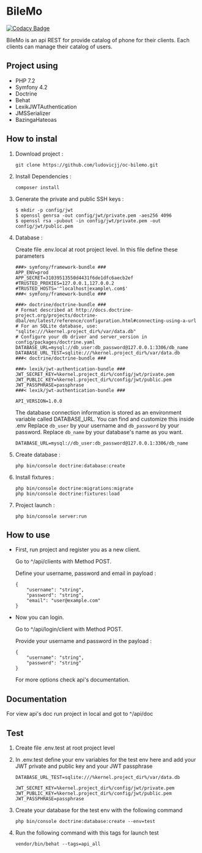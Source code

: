 # BileMo

[![Codacy Badge](https://api.codacy.com/project/badge/Grade/ad1770f19bae44ed848a1d74857c3712)](https://www.codacy.com/app/ludovicjj/oc-bilemo?utm_source=github.com&amp;utm_medium=referral&amp;utm_content=ludovicjj/oc-bilemo&amp;utm_campaign=Badge_Grade)
 
BileMo is an api REST for provide catalog of phone for their clients. Each clients can manage their catalog of users.

## Project using
*   PHP 7.2
*   Symfony 4.2
*   Doctrine
*   Behat
*   LexikJWTAuthentication
*   JMSSerializer
*   BazingaHateoas

## How to instal
1.  Download project :

        git clone https://github.com/ludovicjj/oc-bilemo.git

2.  Install Dependencies :

        composer install

3.  Generate the private and public SSH keys :

        $ mkdir -p config/jwt
        $ openssl genrsa -out config/jwt/private.pem -aes256 4096
        $ openssl rsa -pubout -in config/jwt/private.pem -out config/jwt/public.pem

4.  Database :

    Create file .env.local at root project level. In this file define these parameters

        ###> symfony/framework-bundle ###
        APP_ENV=prod
        APP_SECRET=31039513550d4431f6de1dfc6aecb2ef
        #TRUSTED_PROXIES=127.0.0.1,127.0.0.2
        #TRUSTED_HOSTS='^localhost|example\.com$'
        ###< symfony/framework-bundle ###
        
        ###> doctrine/doctrine-bundle ###
        # Format described at http://docs.doctrine-project.org/projects/doctrine-dbal/en/latest/reference/configuration.html#connecting-using-a-url
        # For an SQLite database, use: "sqlite:///%kernel.project_dir%/var/data.db"
        # Configure your db driver and server_version in config/packages/doctrine.yaml
        DATABASE_URL=mysql://db_user:db_password@127.0.0.1:3306/db_name
        DATABASE_URL_TEST=sqlite:///%kernel.project_dir%/var/data.db
        ###< doctrine/doctrine-bundle ###
        
        ###> lexik/jwt-authentication-bundle ###
        JWT_SECRET_KEY=%kernel.project_dir%/config/jwt/private.pem
        JWT_PUBLIC_KEY=%kernel.project_dir%/config/jwt/public.pem
        JWT_PASSPHRASE=passphrase
        ###< lexik/jwt-authentication-bundle ###
        
        API_VERSION=1.0.0
    
    The database connection information is stored as an environment variable called DATABASE_URL. You can find and customize this inside .env 
    Replace ```db_user``` by your username and  ```db_password``` by your password. Replace ```db_name``` by your database's name as you want.

        DATABASE_URL=mysql://db_user:db_password@127.0.0.1:3306/db_name

5.  Create database : 

        php bin/console doctrine:database:create

6.  Install fixtures :

        php bin/console doctrine:migrations:migrate
        php bin/console doctrine:fixtures:load

7.  Project launch :

        php bin/console server:run

## How to use
*   First, run project and register you as a new client. 

    Go to ^/api/clients with Method POST. 

    Define your username, password and email in payload :

        {
            "username": "string",
            "password": "string",
            "email": "user@example.com"
        }

*   Now you can login.

    Go to ^/api/login/client with Method POST.

    Provide your username and password in the payload :

        {
            "username": "string",
            "password": "string"
        }

    For more options check api's documentation.
## Documentation
For view api's doc run project in local and got to ^/api/doc
## Test
1.  Create file .env.test at root project level

2.  In .env.test define your env variables for the test env here and add your JWT private and public key and your JWT passphrase

        DATABASE_URL_TEST=sqlite:///%kernel.project_dir%/var/data.db
        
        JWT_SECRET_KEY=%kernel.project_dir%/config/jwt/private.pem
        JWT_PUBLIC_KEY=%kernel.project_dir%/config/jwt/public.pem
        JWT_PASSPHRASE=passphrase

3.  Create your database for the test env with the following command

        php bin/console doctrine:database:create --env=test

4.  Run the following command with this tags for launch test

        vendor/bin/behat --tags=api_all
